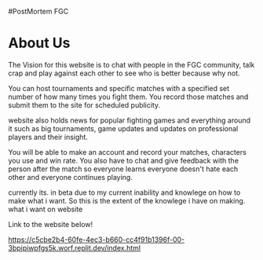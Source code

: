 #PostMortem FGC



# About Us
The Vision for this website is to chat with people in the FGC community, talk crap and play against each other to see who is better because why not.

You can host tournaments and specific matches with a specified set number of how many times you fight them. You record those matches and submit them to the site for scheduled publicity.

website also holds news for popular fighting games and everything around it such as big tournaments, game updates and updates on professional players and their insight.

You will be able to make an account and record your matches, characters you use and win rate.
You also have to chat and give feedback with the person after the match so everyone learns everyone doesn't hate each other and everyone continues playing.

currently its. in beta due to my current inability and knowlege on how to make what i want. So this is the extent of the knowlege i have on making. what i want on website

Link to the website below!

https://c5cbe2b4-60fe-4ec3-b660-cc4f91b1396f-00-3bpipiwpfgs5k.worf.replit.dev/index.html
